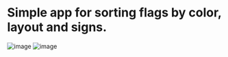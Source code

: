 # Simple app for sorting flags by color, layout and signs.

![image](https://github.com/user-attachments/assets/e6dbdf0d-8335-454f-ab23-f2d0ae83fc75)
![image](https://github.com/user-attachments/assets/f0cb5b84-fef3-4c50-a974-b9b1daf0763e)
